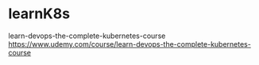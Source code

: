 # learnK8s
learn-devops-the-complete-kubernetes-course
https://www.udemy.com/course/learn-devops-the-complete-kubernetes-course
